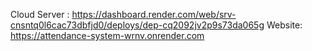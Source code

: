 Cloud Server : https://dashboard.render.com/web/srv-cnsntq0l6cac73dbfjd0/deploys/dep-cq2092jv2p9s73da065g 
Website: https://attendance-system-wrnv.onrender.com
